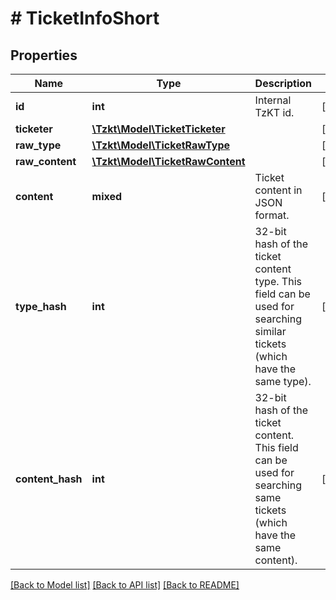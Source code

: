 # # TicketInfoShort

## Properties

Name | Type | Description | Notes
------------ | ------------- | ------------- | -------------
**id** | **int** | Internal TzKT id. | [optional]
**ticketer** | [**\Tzkt\Model\TicketTicketer**](TicketTicketer.md) |  | [optional]
**raw_type** | [**\Tzkt\Model\TicketRawType**](TicketRawType.md) |  | [optional]
**raw_content** | [**\Tzkt\Model\TicketRawContent**](TicketRawContent.md) |  | [optional]
**content** | **mixed** | Ticket content in JSON format. | [optional]
**type_hash** | **int** | 32-bit hash of the ticket content type. This field can be used for searching similar tickets (which have the same type). | [optional]
**content_hash** | **int** | 32-bit hash of the ticket content. This field can be used for searching same tickets (which have the same content). | [optional]

[[Back to Model list]](../../README.md#models) [[Back to API list]](../../README.md#endpoints) [[Back to README]](../../README.md)
